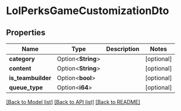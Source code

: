 # LolPerksGameCustomizationDto

## Properties

Name | Type | Description | Notes
------------ | ------------- | ------------- | -------------
**category** | Option<**String**> |  | [optional]
**content** | Option<**String**> |  | [optional]
**is_teambuilder** | Option<**bool**> |  | [optional]
**queue_type** | Option<**i64**> |  | [optional]

[[Back to Model list]](../README.md#documentation-for-models) [[Back to API list]](../README.md#documentation-for-api-endpoints) [[Back to README]](../README.md)


